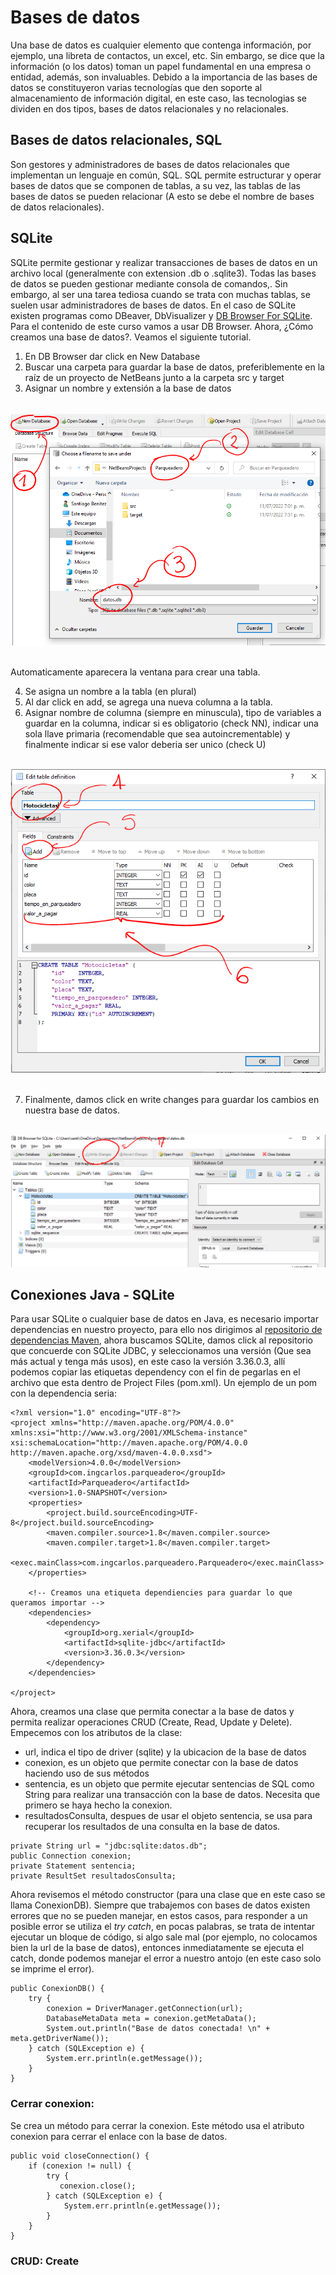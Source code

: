 # Bases de datos
Una base de datos es cualquier elemento que contenga información, por ejemplo, una libreta de contactos, un excel, etc. Sin embargo, se dice que la información (o los datos) toman un papel fundamental en una empresa o entidad, además, son invaluables.
Debido a la importancia de las bases de datos se constituyeron varias tecnologías que den soporte al almacenamiento de información digital, en este caso, las tecnologias se dividen en dos tipos, bases de datos relacionales y no relacionales.

## Bases de datos relacionales, SQL
Son gestores y administradores de bases de datos relacionales que implementan un lenguaje en común, SQL. SQL permite estructurar y operar bases de datos que se componen de tablas, a su vez, las tablas de las bases de datos se pueden relacionar (A esto se debe el nombre de bases de datos relacionales).

## SQLite
SQLite permite gestionar y realizar transacciones de bases de datos en un archivo local (generalmente con extension .db o .sqlite3). Todas las bases de datos se pueden gestionar mediante consola de comandos,. Sin embargo, al ser una tarea tediosa cuando se trata con muchas tablas, se suelen usar administradores de bases de datos. En el caso de SQLite existen programas como DBeaver, DbVisualizer y [DB Browser For SQLite](https://sqlitebrowser.org/).
</br>
Para el contenido de este curso vamos a usar DB Browser. Ahora, ¿Cómo creamos una base de datos?. Veamos el siguiente tutorial.
&nbsp;

1. En DB Browser dar click en New Database
2. Buscar una carpeta para guardar la base de datos, preferiblemente en la raíz de un proyecto de NetBeans junto a la carpeta src y target
3. Asignar un nombre y extensión a la base de datos

&nbsp;&nbsp;
![creardb](./creardb.PNG)
&nbsp;&nbsp;

Automaticamente aparecera la ventana para crear una tabla.

4. Se asigna un nombre a la tabla (en plural)
5. Al dar click en add, se agrega una nueva columna a la tabla.
6. Asignar nombre de columna (siempre en minuscula), tipo de variables a guardar en la columna, indicar si es obligatorio (check NN), indicar una sola llave primaria (recomendable que sea autoincrementable) y finalmente indicar si ese valor deberia ser unico (check U)

&nbsp;&nbsp;
![creartabla](./creartabla.PNG)
&nbsp;&nbsp;

7. Finalmente, damos click en write changes para guardar los cambios en nuestra base de datos.

&nbsp;&nbsp;
![guardar](./guardarcambios.PNG)

## Conexiones Java - SQLite
Para usar SQLite o cualquier base de datos en Java, es necesario importar dependencias en nuestro proyecto, para ello nos dirigimos al [repositorio de dependencias Maven](https://mvnrepository.com/), ahora buscamos SQLite, damos click al repositorio que concuerde con SQLite JDBC, y seleccionamos una versión (Que sea más actual y tenga más usos), en este caso la versión 3.36.0.3, allí podemos copiar las etiquetas dependency con el fin de pegarlas en el archivo que esta dentro de Project Files (pom.xml). Un ejemplo de un pom con la dependencia seria:

```
<?xml version="1.0" encoding="UTF-8"?>
<project xmlns="http://maven.apache.org/POM/4.0.0" xmlns:xsi="http://www.w3.org/2001/XMLSchema-instance" xsi:schemaLocation="http://maven.apache.org/POM/4.0.0 http://maven.apache.org/xsd/maven-4.0.0.xsd">
    <modelVersion>4.0.0</modelVersion>
    <groupId>com.ingcarlos.parqueadero</groupId>
    <artifactId>Parqueadero</artifactId>
    <version>1.0-SNAPSHOT</version>
    <properties>
        <project.build.sourceEncoding>UTF-8</project.build.sourceEncoding>
        <maven.compiler.source>1.8</maven.compiler.source>
        <maven.compiler.target>1.8</maven.compiler.target>
        <exec.mainClass>com.ingcarlos.parqueadero.Parqueadero</exec.mainClass>
    </properties>
    
    <!-- Creamos una etiqueta dependiencies para guardar lo que queramos importar -->
    <dependencies>
        <dependency>
            <groupId>org.xerial</groupId>
            <artifactId>sqlite-jdbc</artifactId>
            <version>3.36.0.3</version>
        </dependency>
    </dependencies>
    
</project>
```

Ahora, creamos una clase que permita conectar a la base de datos y permita realizar operaciones CRUD (Create, Read, Update y Delete). Empecemos con los atributos de la clase:

- url, indica el tipo de driver (sqlite) y la ubicacion de la base de datos
- conexion, es un objeto que permite conectar con la base de datos haciendo uso de sus métodos
- sentencia, es un objeto que permite ejecutar sentencias de SQL como String para realizar una transacción con la base de datos. Necesita que primero se haya hecho la conexion.
- resultadosConsulta, despues de usar el objeto sentencia, se usa para recuperar los resultados de una consulta en la base de datos.

```
private String url = "jdbc:sqlite:datos.db";
public Connection conexion;
private Statement sentencia;
private ResultSet resultadosConsulta;
```

Ahora revisemos el método constructor (para una clase que en este caso se llama ConexionDB). Siempre que trabajemos con bases de datos existen errores que no se pueden manejar, en estos casos, para responder a un posible error se utiliza el *try catch*, en pocas palabras, se trata de intentar ejecutar un bloque de código, si algo sale mal (por ejemplo, no colocamos bien la url de la base de datos), entonces inmediatamente se ejecuta el catch, donde podemos manejar el error a nuestro antojo (en este caso solo se imprime el error).

```
public ConexionDB() {
    try {
        conexion = DriverManager.getConnection(url);
        DatabaseMetaData meta = conexion.getMetaData();
        System.out.println("Base de datos conectada! \n" + meta.getDriverName());
    } catch (SQLException e) {
        System.err.println(e.getMessage());
    }
}
```
### Cerrar conexion:
Se crea un método para cerrar la conexion. Este método usa el atributo conexion para cerrar el enlace con la base de datos.

```
public void closeConnection() {
    if (conexion != null) {
        try {
           conexion.close(); 
        } catch (SQLException e) {
            System.err.println(e.getMessage());
        }
    }
}
```

### CRUD: Create


